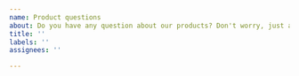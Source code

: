 ```yaml
---
name: Product questions
about: Do you have any question about our products? Don't worry, just ask it here.
title: ''
labels: ''
assignees: ''

---
```



